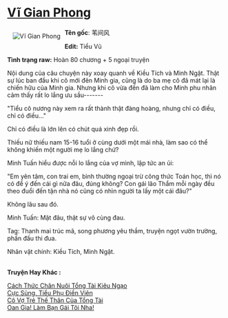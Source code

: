 <a href="https://utruyen.com/truyen/vi-gian-phong/17624/" title="Vĩ Gian Phong"><h1>Vĩ Gian Phong</h1></a><div style="display:table"><img align="right" style="float: left; padding: 10px;" src="https://utruyen.com/images/story/200x260/vi-gian-phong.jpg" alt="Vĩ Gian Phong"><b>Tên gốc</b>: 苇间风<p></p><b>Edit:</b> Tiểu Vũ<p></p><b>Tình trạng raw:</b> Hoàn 80 chương + 5 ngoại truyện<p></p>Nội dung của câu chuyện này xoay quanh về Kiều Tích và Minh Ngật. Thật sự lúc ban đầu khi cô mới đên Minh gia, cũng là do ba mẹ cô đã mát lại là chiến hữu của Minh gia. Nhưng khi cô vừa đến đã làm cho Minh phu nhân cảm thấy rất lo lắng ưu sầu-------<p></p>"Tiểu cô nương này xem ra rất thành thật đàng hoàng, nhưng chỉ có điều, chỉ có điều..."<p></p>Chỉ có điều là lớn lên có chút quá xinh đẹp rồi.<p></p>Thiếu nữ thiếu nam 15-16 tuổi ở cùng dưới một mái nhà, làm sao có thể không khiến một người mẹ lo lắng chứ?<p></p>Minh Tuấn hiểu được nỗi lo lắng của vợ mình, lập tức an ủi:<p></p>"Em yên tâm, con trai em, bình thường ngoại trừ công thức Toán học, thì nó có để ý đến cái gì nữa đâu, đúng không? Con gái lão Thẩm mỗi ngày đều theo đuổi đến tận nhà nó cũng có nhìn người ta lấy một cái đâu?"<p></p>Không lâu sau đó.<p></p>Minh Tuấn: Mặt đâu, thật sự vô cùng đau.<p></p>Tag: Thanh mai trúc mã, song phương yêu thầm, truyện ngọt vườn trường, phấn đấu thi đua.<p></p>Nhân vật chính: Kiều Tích, Minh Ngật.</div><p><br><b>Truyện Hay Khác :</b></p><a href="https://utruyen.com/truyen/cach-thuc-chan-nuoi-tong-tai-kieu-ngao/19457/" alt="Cách Thức Chăn Nuôi Tổng Tài Kiêu Ngạo">Cách Thức Chăn Nuôi Tổng Tài Kiêu Ngạo</a><br/><a href="https://truyenngontinhay.wordpress.com/2019/10/03/cuc-sung-tieu-phu-dien-vien/" alt="Cực Sủng, Tiểu Phụ Điền Viên">Cực Sủng, Tiểu Phụ Điền Viên</a><br/><a href="https://truyenngontinhay.wordpress.com/2019/10/03/co-vo-tre-the-than-cua-tong-tai/" alt="Cô Vợ Trẻ Thế Thân Của Tổng Tài">Cô Vợ Trẻ Thế Thân Của Tổng Tài</a><br/><a href="https://www.flickr.com/photos/184340401@N07/48808990902/" alt="Oan Gia! Làm Bạn Gái Tôi Nha!">Oan Gia! Làm Bạn Gái Tôi Nha!</a><br/>